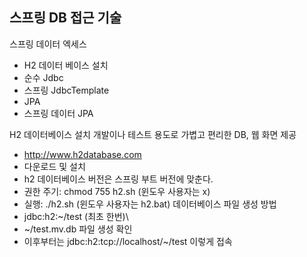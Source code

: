 ## 스프링 DB 접근 기술
스프링 데이터 엑세스
- H2 데이터 베이스 설치
- 순수 Jdbc
- 스프링 JdbcTemplate
- JPA
- 스프링 데이터 JPA


H2 데이터베이스 설치
개발이나 테스트 용도로 가볍고 편리한 DB, 웹 화면 제공

- http://www.h2database.com
- 다운로드 및 설치
- h2 데이터베이스 버전은 스프링 부트 버전에 맞춘다. 
- 권한 주기: chmod 755 h2.sh (윈도우 사용자는 x) 
- 실행: ./h2.sh (윈도우 사용자는 h2.bat) 데이터베이스 파일 생성 방법
- jdbc:h2:~/test (최초 한번)\
- ~/test.mv.db 파일 생성 확인 
- 이후부터는 jdbc:h2:tcp://localhost/~/test 이렇게 접속